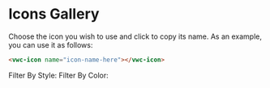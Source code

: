# Icons Gallery

Choose the icon you wish to use and click to copy its name. 
As an example, you can use it as follows:

```html
<vwc-icon name="icon-name-here"></vwc-icon>
```

<link rel="stylesheet" href="../../assets/styles/icons-gallery.css">

<vwc-text-field id="iconsTextField" icon="search-line" label="Search Icons" oninput="onClickFilter()"></vwc-text-field>

<span class="tagWrapper">
  <vwc-tag-group class="tagGroup" onclick="onClickFilter()">
    Filter By Style:
    <vwc-tag id="solidTag" label="Solid" selectable></vwc-tag>
    <vwc-tag id="linearTag" label="Linear" selectable></vwc-tag>
  </vwc-tag-group>

  <vwc-tag-group class="tagGroup" onclick="onClickFilter()">
    Filter By Color:
    <vwc-tag id="singleTag" label="Single Color" selectable></vwc-tag>
    <vwc-tag id="multiTag" label="Multi Color" selectable></vwc-tag>
  </vwc-tag-group>
</span>

<vwc-alert id="copyAlert" text="Icon name copied to clipboard" connotation="success" timeoutms="2000"></vwc-alert>

<vwc-layout id="iconsLayout" gutters="small" column-basis="small"></vwc-layout>

<vwc-button id="showMoreButton" label="Show More" appearance='filled' onclick="showMore()"></vwc-button>

<script src="../../assets/scripts/icons-gallery.js" async></script>
